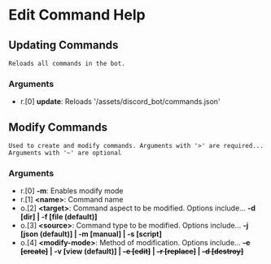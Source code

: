 # Edit Command Help
## Updating Commands
```Reloads all commands in the bot.```
### Arguments
- r.[0] **update**: Reloads '/assets/discord_bot/commands.json'
## Modify Commands
```Used to create and modify commands. Arguments with '>' are required... Arguments with '~' are optional```
### Arguments
- r.[0] **-m**: Enables modify mode
- r.[1] **\<name\>**: Command name
- o.[2] **\<target\>**: Command aspect to be modified. Options include... **-d [dir] | -f [file (default)]**
- o.[3] **\<source\>**: Command type to be modified. Options include... **-j [json (default)] | -m [manual] | -s [script]**
- o.[4] **\<modify-mode\>**: Method of modification. Options include... **~~-c [create]~~ | -v [view (default)] | ~~-e [edit]~~ | ~~-r [replace]~~ | ~~-d [destroy]~~**
